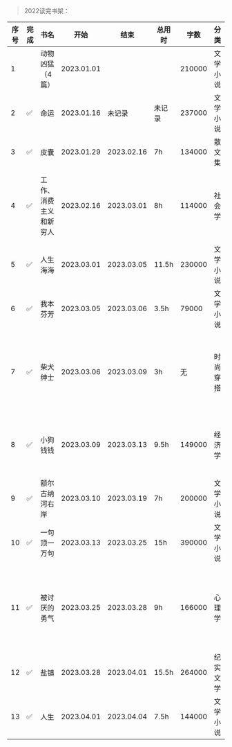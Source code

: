 >2022读完书架：

| 序号 | 完成 | 书名 | 开始 | 结束 | 总用时 | 字数 | 分类 | 作者 | 个人评价 | 推荐 |
| --- | --- |--- |--- |--- |--- |--- |--- |--- |--- |--- |
| 1 | | 动物凶猛（4篇） | 2023.01.01 | | | 210000 | 文学小说 | 王朔 | | |
| 2 | ✅ | 命运 | 2023.01.16 | 未记录 | 未记录 | 237000 | 文学小说 | 蔡崇达 | ⭐⭐⭐⭐⭐ | ✅ |
| 3 | ✅ | 皮囊 | 2023.01.29 | 2023.02.16 | 7h | 134000 | 散文集 | 蔡崇达 | ⭐⭐⭐⭐ | |
| 4 | ✅ | 工作、消费主义和新穷人 | 2023.02.16 | 2023.03.01 | 8h | 114000 | 社会学 | 齐格蒙特·鲍曼 | ⭐⭐⭐⭐ | |
| 5 | ✅ | 人生海海 | 2023.03.01 | 2023.03.05 | 11.5h | 230000 | 文学小说 | 麦家 | ⭐⭐⭐⭐ | |
| 6 | ✅ | 我本芬芳 | 2023.03.05 | 2023.03.06 | 3.5h  | 79000 | 文学小说 | 杨本芬 | ⭐⭐⭐⭐⭐ | ✅ |
| 7 | ✅ | 柴犬绅士 | 2023.03.06 | 2023.03.09 | 3h | 无 | 时尚穿搭 | 大卫·冯 叶娜·金 | ⭐⭐⭐⭐ | |
| 8 | ✅ | 小狗钱钱 | 2023.03.09 | 2023.03.13 | 9.5h | 149000 | 经济学 | 博多·舍费尔 | ⭐⭐⭐⭐⭐ | ✅ |
| 9 | ✅ | 额尔古纳河右岸 | 2023.03.10 | 2023.03.19 | 7h | 200000 | 文学小说 | 迟子建 | ⭐⭐⭐⭐⭐ | ✅ |
| 10 | ✅ | 一句顶一万句 | 2023.03.13 | 2023.03.25 | 15h | 390000 | 文学小说 | 刘震云 | ⭐⭐⭐⭐⭐ | ✅ |
| 11 | ✅ | 被讨厌的勇气 | 2023.03.25 | 2023.03.28 | 9h  | 166000 | 心理学 | 岸见一郎 古贺史健 | ⭐⭐⭐⭐⭐ | ✅ |
| 12 | ✅ | 盐镇 | 2023.03.28 | 2023.04.01 | 15.5h | 264000 | 纪实文学 | 易小荷 | ⭐⭐⭐⭐⭐ | ✅ |
| 13 | ✅ | 人生 | 2023.04.01 | 2023.04.04 | 7.5h  | 144000 | 文学小说 | 路遥 | ⭐⭐⭐⭐⭐ | ✅ |

